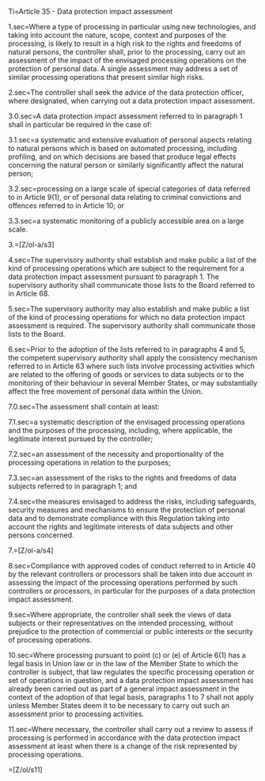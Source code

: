 Ti=Article 35 - Data protection impact assessment

1.sec=Where a type of processing in particular using new technologies, and taking into account the nature, scope, context and purposes of the processing, is likely to result in a high risk to the rights and freedoms of natural persons, the controller shall, prior to the processing, carry out an assessment of the impact of the envisaged processing operations on the protection of personal data. A single assessment may address a set of similar processing operations that present similar high risks.

2.sec=The controller shall seek the advice of the data protection officer, where designated, when carrying out a data protection impact assessment.

3.0.sec=A data protection impact assessment referred to in paragraph 1 shall in particular be required in the case of:

3.1.sec=a systematic and extensive evaluation of personal aspects relating to natural persons which is based on automated processing, including profiling, and on which decisions are based that produce legal effects concerning the natural person or similarly significantly affect the natural person;

3.2.sec=processing on a large scale of special categories of data referred to in Article 9(1), or of personal data relating to criminal convictions and offences referred to in Article 10; or

3.3.sec=a systematic monitoring of a publicly accessible area on a large scale.

3.=[Z/ol-a/s3]

4.sec=The supervisory authority shall establish and make public a list of the kind of processing operations which are subject to the requirement for a data protection impact assessment pursuant to paragraph 1. The supervisory authority shall communicate those lists to the Board referred to in Article 68.

5.sec=The supervisory authority may also establish and make public a list of the kind of processing operations for which no data protection impact assessment is required. The supervisory authority shall communicate those lists to the Board.

6.sec=Prior to the adoption of the lists referred to in paragraphs 4 and 5, the competent supervisory authority shall apply the consistency mechanism referred to in Article 63 where such lists involve processing activities which are related to the offering of goods or services to data subjects or to the monitoring of their behaviour in several Member States, or may substantially affect the free movement of personal data within the Union.

7.0.sec=The assessment shall contain at least:

7.1.sec=a systematic description of the envisaged processing operations and the purposes of the processing, including, where applicable, the legitimate interest pursued by the controller;

7.2.sec=an assessment of the necessity and proportionality of the processing operations in relation to the purposes;

7.3.sec=an assessment of the risks to the rights and freedoms of data subjects referred to in paragraph 1; and

7.4.sec=the measures envisaged to address the risks, including safeguards, security measures and mechanisms to ensure the protection of personal data and to demonstrate compliance with this Regulation taking into account the rights and legitimate interests of data subjects and other persons concerned.

7.=[Z/ol-a/s4]

8.sec=Compliance with approved codes of conduct referred to in Article 40 by the relevant controllers or processors shall be taken into due account in assessing the impact of the processing operations performed by such controllers or processors, in particular for the purposes of a data protection impact assessment.

9.sec=Where appropriate, the controller shall seek the views of data subjects or their representatives on the intended processing, without prejudice to the protection of commercial or public interests or the security of processing operations.

10.sec=Where processing pursuant to point (c) or (e) of Article 6(1) has a legal basis in Union law or in the law of the Member State to which the controller is subject, that law regulates the specific processing operation or set of operations in question, and a data protection impact assessment has already been carried out as part of a general impact assessment in the context of the adoption of that legal basis, paragraphs 1 to 7 shall not apply unless Member States deem it to be necessary to carry out such an assessment prior to processing activities.

11.sec=Where necessary, the controller shall carry out a review to assess if processing is performed in accordance with the data protection impact assessment at least when there is a change of the risk represented by processing operations.

=[Z/ol/s11]
